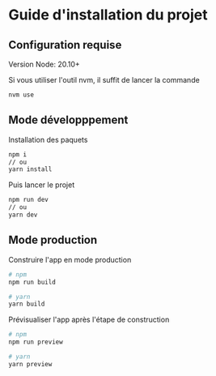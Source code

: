 # Guide d'installation du projet

## Configuration requise

Version Node: 20.10+

Si vous utiliser l'outil nvm, il suffit de lancer la commande
```bash
nvm use
```

## Mode développpement

Installation des paquets

```bash
npm i
// ou
yarn install
```

Puis lancer le projet

```bash
npm run dev
// ou
yarn dev
```

## Mode production

Construire l'app en mode production

```bash
# npm
npm run build

# yarn
yarn build
```

Prévisualiser l'app après l'étape de construction

```bash
# npm
npm run preview

# yarn
yarn preview
```